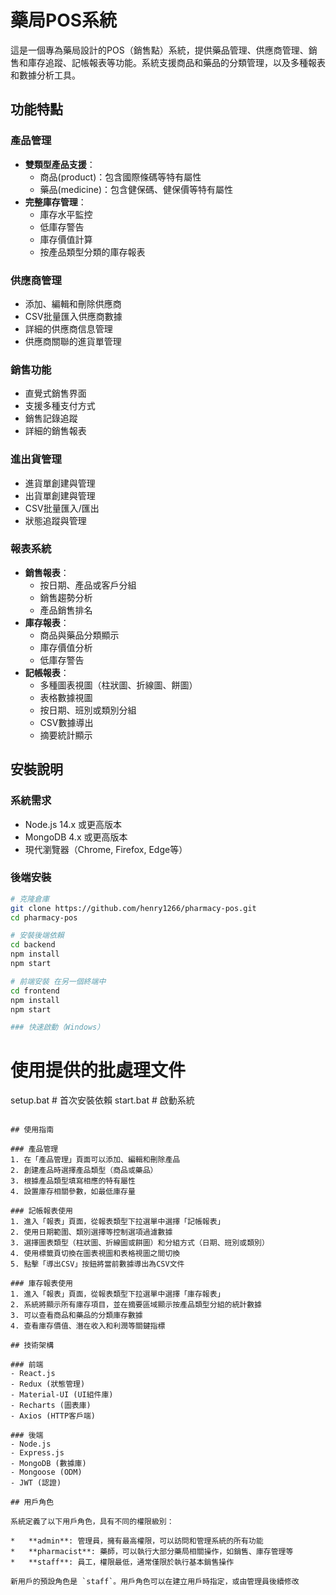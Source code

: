 # 藥局POS系統

這是一個專為藥局設計的POS（銷售點）系統，提供藥品管理、供應商管理、銷售和庫存追蹤、記帳報表等功能。系統支援商品和藥品的分類管理，以及多種報表和數據分析工具。

## 功能特點

### 產品管理
- **雙類型產品支援**：
  - 商品(product)：包含國際條碼等特有屬性
  - 藥品(medicine)：包含健保碼、健保價等特有屬性
- **完整庫存管理**：
  - 庫存水平監控
  - 低庫存警告
  - 庫存價值計算
  - 按產品類型分類的庫存報表

### 供應商管理
- 添加、編輯和刪除供應商
- CSV批量匯入供應商數據
- 詳細的供應商信息管理
- 供應商關聯的進貨單管理

### 銷售功能
- 直覺式銷售界面
- 支援多種支付方式
- 銷售記錄追蹤
- 詳細的銷售報表

### 進出貨管理
- 進貨單創建與管理
- 出貨單創建與管理
- CSV批量匯入/匯出
- 狀態追蹤與管理

### 報表系統
- **銷售報表**：
  - 按日期、產品或客戶分組
  - 銷售趨勢分析
  - 產品銷售排名
- **庫存報表**：
  - 商品與藥品分類顯示
  - 庫存價值分析
  - 低庫存警告
- **記帳報表**：
  - 多種圖表視圖（柱狀圖、折線圖、餅圖）
  - 表格數據視圖
  - 按日期、班別或類別分組
  - CSV數據導出
  - 摘要統計顯示

## 安裝說明

### 系統需求
- Node.js 14.x 或更高版本
- MongoDB 4.x 或更高版本
- 現代瀏覽器（Chrome, Firefox, Edge等）

### 後端安裝
```bash
# 克隆倉庫
git clone https://github.com/henry1266/pharmacy-pos.git
cd pharmacy-pos

# 安裝後端依賴
cd backend
npm install
npm start

# 前端安裝 在另一個終端中
cd frontend
npm install
npm start

### 快速啟動（Windows）
```
# 使用提供的批處理文件
setup.bat  # 首次安裝依賴
start.bat  # 啟動系統
```

## 使用指南

### 產品管理
1. 在「產品管理」頁面可以添加、編輯和刪除產品
2. 創建產品時選擇產品類型（商品或藥品）
3. 根據產品類型填寫相應的特有屬性
4. 設置庫存相關參數，如最低庫存量

### 記帳報表使用
1. 進入「報表」頁面，從報表類型下拉選單中選擇「記帳報表」
2. 使用日期範圍、類別選擇等控制選項過濾數據
3. 選擇圖表類型（柱狀圖、折線圖或餅圖）和分組方式（日期、班別或類別）
4. 使用標籤頁切換在圖表視圖和表格視圖之間切換
5. 點擊「導出CSV」按鈕將當前數據導出為CSV文件

### 庫存報表使用
1. 進入「報表」頁面，從報表類型下拉選單中選擇「庫存報表」
2. 系統將顯示所有庫存項目，並在摘要區域顯示按產品類型分組的統計數據
3. 可以查看商品和藥品的分類庫存數據
4. 查看庫存價值、潛在收入和利潤等關鍵指標

## 技術架構

### 前端
- React.js
- Redux (狀態管理)
- Material-UI (UI組件庫)
- Recharts (圖表庫)
- Axios (HTTP客戶端)

### 後端
- Node.js
- Express.js
- MongoDB (數據庫)
- Mongoose (ODM)
- JWT (認證)

## 用戶角色

系統定義了以下用戶角色，具有不同的權限級別：

*   **admin**: 管理員，擁有最高權限，可以訪問和管理系統的所有功能
*   **pharmacist**: 藥師，可以執行大部分藥局相關操作，如銷售、庫存管理等
*   **staff**: 員工，權限最低，通常僅限於執行基本銷售操作

新用戶的預設角色是 `staff`。用戶角色可以在建立用戶時指定，或由管理員後續修改
